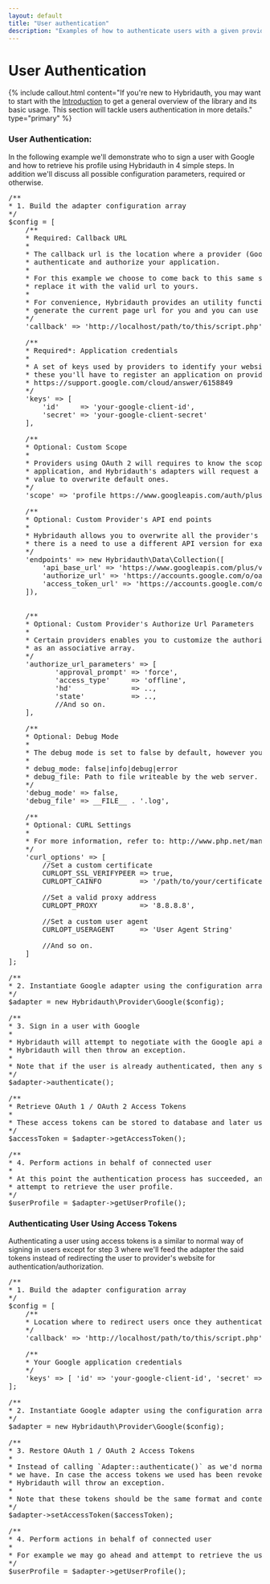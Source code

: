 ```yaml
---
layout: default
title: "User authentication"
description: "Examples of how to authenticate users with a given providers and how to make use of OAuth access tokens."
---
```


User Authentication
===================

{% include callout.html content="If you're new to Hybridauth, you may want to start with the [Introduction](introduction.html) to get a general overview of the library and its basic usage. This section will tackle users authentication in more details." type="primary" %} 

### User Authentication:

In the following example we'll demonstrate who to sign a user with Google and how to retrieve his profile using Hybridauth in 4 simple steps. In addition we'll discuss all possible configuration parameters, required or otherwise.

<pre>
/**
* 1. Build the adapter configuration array
*/
$config = [
    /**
    * Required: Callback URL
    *
    * The callback url is the location where a provider (Google in this case) will redirect the use once they
    * authenticate and authorize your application.
    *
    * For this example we choose to come back to this same script, however in your project you'll have to you need to
    * replace it with the valid url to yours. 
    *
    * For convenience, Hybridauth provides an utility function `Hybridauth\HttpClient\Util::getCurrentUrl()` that can
    * generate the current page url for you and you can use it for the callback.
    */
    'callback' => 'http://localhost/path/to/this/script.php',

    /**
    * Required*: Application credentials
    *
    * A set of keys used by providers to identify your website and only required by those using OAuth 1 and OAuth 2. To acquire
    * these you'll have to register an application on provider's site. In the case of Google for instance you can refer to
    * https://support.google.com/cloud/answer/6158849
    */
    'keys' => [ 
        'id'     => 'your-google-client-id',
        'secret' => 'your-google-client-secret' 
    ],

    /**
    * Optional: Custom Scope
    *
    * Providers using OAuth 2 will requires to know the scope of the authorization a user is going to give to your
    * application, and Hybridauth's adapters will request a limited scope by default, however you may specify a custom
    * value to overwrite default ones.
    */
    'scope' => 'profile https://www.googleapis.com/auth/plus.profile.emails.read', 

    /**
    * Optional: Custom Provider's API end points
    *
    * Hybridauth allows you to overwrite all the provider's API end point, which might be useful in some cases like when
    * there is a need to use a different API version for example.
    */
    'endpoints' => new Hybridauth\Data\Collection([
        'api_base_url' => 'https://www.googleapis.com/plus/v1/',
        'authorize_url' => 'https://accounts.google.com/o/oauth2/auth',
        'access_token_url' => 'https://accounts.google.com/o/oauth2/token',
    ]),


    /**
    * Optional: Custom Provider's Authorize Url Parameters
    *
    * Certain providers enables you to customize the authorization url which you can optionality pass in adapter's config
    * as an associative array.
    */
    'authorize_url_parameters' => [
           'approval_prompt' => 'force',
           'access_type'     => 'offline',
           'hd'              => ..,
           'state'           => ..,
           //And so on.
    ],

    /**
    * Optional: Debug Mode
    *
    * The debug mode is set to false by default, however you can rise its level to either 'info', 'debug' or 'error'.
    *
    * debug_mode: false|info|debug|error
    * debug_file: Path to file writeable by the web server. Required if only 'debug_mode' is not false.
    */
    'debug_mode' => false,
    'debug_file' => __FILE__ . '.log',

    /**
    * Optional: CURL Settings
    *
    * For more information, refer to: http://www.php.net/manual/function.curl-setopt.php  
    */
    'curl_options' => [
        //Set a custom certificate
        CURLOPT_SSL_VERIFYPEER => true,
        CURLOPT_CAINFO         => '/path/to/your/certificate.crt',

        //Set a valid proxy address
        CURLOPT_PROXY          => '8.8.8.8',

        //Set a custom user agent
        CURLOPT_USERAGENT      => 'User Agent String'
        
        //And so on.
    ]
];

/**
* 2. Instantiate Google adapter using the configuration array we built
*/
$adapter = new Hybridauth\Provider\Google($config);

/**
* 3. Sign in a user with Google
*
* Hybridauth will attempt to negotiate with the Google api and authenticate the user. If for whatever reason the process fails,
* Hybridauth will then throw an exception.
*
* Note that if the user is already authenticated, then any subsequent call to this method will be ignored.
*/
$adapter->authenticate();

/**
* Retrieve OAuth 1 / OAuth 2 Access Tokens
*
* These access tokens can be stored to database and later used to restore user's session.
*/
$accessToken = $adapter->getAccessToken();

/**
* 4. Perform actions in behalf of connected user
*
* At this point the authentication process has succeeded, and we can proceed with our application logic. For example we may
* attempt to retrieve the user profile.
*/
$userProfile = $adapter->getUserProfile();
</pre>

### Authenticating User Using Access Tokens

Authenticating a user using access tokens is a similar to normal way of signing in users except for step 3 where we'll feed the adapter the said tokens instead of redirecting the user to provider's website for authentication/authorization.

<pre>
/**
* 1. Build the adapter configuration array
*/
$config = [
    /**
    * Location where to redirect users once they authenticate with Google
    */
    'callback' => 'http://localhost/path/to/this/script.php',

    /**
    * Your Google application credentials
    */
    'keys' => [ 'id' => 'your-google-client-id', 'secret' => 'your-google-client-secret' ],
];

/**
* 2. Instantiate Google adapter using the configuration array we built
*/
$adapter = new Hybridauth\Provider\Google($config);

/**
* 3. Restore OAuth 1 / OAuth 2 Access Tokens
*
* Instead of calling `Adapter::authenticate()` as we'd normally do, here we simply feed the adapter any stored access tokens
* we have. In case the access tokens we used has been revoked or expired, the provider's will reject the connection, and
* Hybridauth will throw an exception.
*
* Note that these tokens should be the same format and content returned by `Adapter::getAccessToken()`
*/
$adapter->setAccessToken($accessToken);

/**
* 4. Perform actions in behalf of connected user
*
* For example we may go ahead and attempt to retrieve the user profile.
*/
$userProfile = $adapter->getUserProfile();
</pre>
